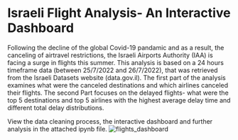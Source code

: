 # Israeli Flight Analysis- An Interactive Dashboard
Following the decline of the global Covid-19 pandamic and as a result, the canceling of airtravel restrictions, the Israeli Airports Authority (IAA) is facing a surge in flights this summer.
This analysis is based on a 24 hours timeframe data (between 25/7/2022 and 26/7/2022), that was retrieved from the Israeli Datasets website (data.gov.il).
The first part of the analysis examines what were the canceled destinations and which airlines canceled their flights.
The second Part focuses on the delayed flights- what were the top 5 destinations and top 5 airlines with the highest average delay time and different total delay distributions.

View the data cleaning process, the interactive dashboard and further analysis in the attached ipynb file.
![flights_dashboard](https://user-images.githubusercontent.com/108684891/180993091-1ee324a6-edd0-498c-8595-e0fcf693371f.png)
